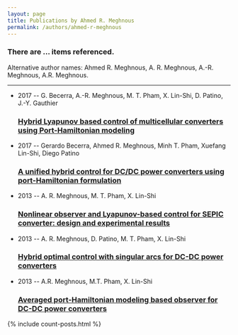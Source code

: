 ```yaml
---
layout: page
title: Publications by Ahmed R. Meghnous
permalink: /authors/ahmed-r-meghnous
---
```


<h3 id="number-posts">There are ... items referenced.</h3>
<p id='info-authors'>Alternative author names: Ahmed R. Meghnous, A. R. Meghnous, A.-R. Meghnous, A.R. Meghnous.</p>
<hr />
<ul class="post-list">
<li><span class='post-meta'>2017 -- G. Becerra, A.-R. Meghnous, M. T. Pham, X. Lin-Shi, D. Patino, J.-Y. Gauthier</span><h3><a class='post-link' href="{{ site.baseurl }}/hybrid-lyapunov-based-control-of-multicellular-converters-using-port-hamiltonian-modeling">Hybrid Lyapunov based control of multicellular converters using Port-Hamiltonian modeling</a></h3></li>
<li><span class='post-meta'>2017 -- Gerardo Becerra, Ahmed R. Meghnous, Minh T. Pham, Xuefang Lin-Shi, Diego Patino</span><h3><a class='post-link' href="{{ site.baseurl }}/a-unified-hybrid-control-for-dc-dc-power-converters-using-port-hamiltonian-formulation">A unified hybrid control for DC/DC power converters using port-Hamiltonian formulation</a></h3></li>
<li><span class='post-meta'>2013 -- A. R. Meghnous, M. T. Pham, X. Lin-Shi</span><h3><a class='post-link' href="{{ site.baseurl }}/nonlinear-observer-and-lyapunov-based-control-for-sepic-converter-design-and-experimental-results">Nonlinear observer and Lyapunov-based control for SEPIC converter: design and experimental results</a></h3></li>
<li><span class='post-meta'>2013 -- A. R. Meghnous, D. Patino, M. T. Pham, X. Lin-Shi</span><h3><a class='post-link' href="{{ site.baseurl }}/hybrid-optimal-control-with-singular-arcs-for-dc-dc-power-converters">Hybrid optimal control with singular arcs for DC-DC power converters</a></h3></li>
<li><span class='post-meta'>2013 -- A.R. Meghnous, M.T. Pham, X. Lin-Shi</span><h3><a class='post-link' href="{{ site.baseurl }}/averaged-port-hamiltonian-modeling-based-observer-for-dc-dc-power-converters">Averaged port-Hamiltonian modeling based observer for DC-DC power converters</a></h3></li>

</ul>
{% include count-posts.html %}

